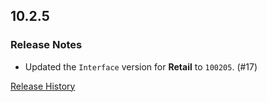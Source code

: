 ## 10.2.5

### Release Notes

- Updated the `Interface` version for **Retail** to `100205`. (#17)

[Release History](https://github.com/SFX-WoW/Masque_Squarish/wiki/History)
